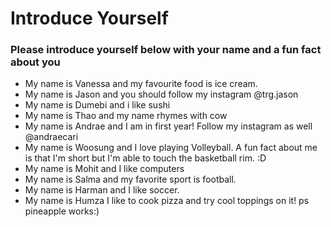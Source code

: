 # Introduce Yourself
### Please introduce yourself below with your name and a fun fact about you

- My name is Vanessa and my favourite food is ice cream.
- My name is Jason and you should follow my instagram @trg.jason
- My name is Dumebi and i like sushi
- My name is Thao and my name rhymes with cow
- My name is Andrae and I am in first year! Follow my instagram as well @andraecari
- My name is Woosung and I love playing Volleyball. A fun fact about me is that I'm short but I'm able to touch the basketball rim. :D
- My name is Mohit and I like computers
- My name is Salma and my favorite sport is football.
- My name is Harman and I like soccer.
- My name is Humza I like to cook pizza and try cool toppings on it! ps pineapple works:)


